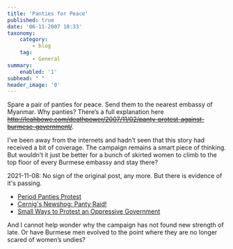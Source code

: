 ```yaml
---
title: 'Panties for Peace'
published: true
date: '06-11-2007 10:33'
taxonomy:
    category:
        - blog
    tag:
        - General
summary:
    enabled: '1'
subhead: " "
header_image: '0'
---
```


Spare a pair of panties for peace. Send them to the nearest embassy of Myanmar. Why panties? There’s a full explanation here ~~http://leahbowe.com/deathpower/2007/11/02/panty-protest-against-burmese-government/~~.

I’ve been away from the internets and hadn’t seen that this story had received a bit of coverage. The campaign remains a smart piece of thinking. But wouldn’t it just be better for a bunch of skirted women to climb to the top floor of every Burmese embassy and stay there?

2021-11-08: No sign of the original post, any more. But there is evidence of it's passing.  
* [Period Panties Protest](https://www.huffpost.com/entry/period-panties-protest_b_104451)
* [Cernig's Newshog: Panty Raid!](https://cernigsnewshog.blogspot.com/2007/10/panty-raid.html)
* [Small Ways to Protest an Oppressive Government](https://www.newsweek.com/small-ways-protest-oppressive-government-82055)  

And I cannot help wonder why the campaign has not found new strength of late. Or have Burmese men evolved to the point where they are no longer scared of women’s undies?